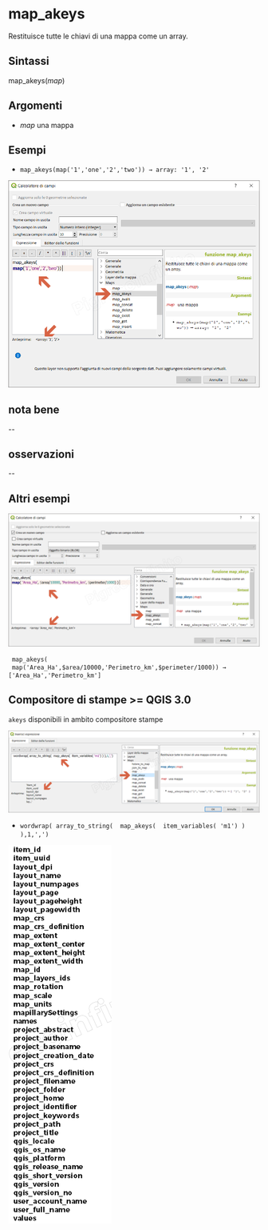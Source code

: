 # map_akeys

Restituisce tutte le chiavi di una mappa come un array.

## Sintassi

map_akeys(_map_)

## Argomenti

* _map_ una mappa

## Esempi

* `map_akeys(map('1','one','2','two')) → array: '1', '2'`

![](/img/maps/map_akeys/map_akeys1.png)

## nota bene

--

## osservazioni

--

## Altri esempi

![](/img/maps/map_akeys/map_akeys2.png)

```
 map_akeys( 
 map('Area_Ha',$area/10000,'Perimetro_km',$perimeter/1000)) → ['Area_Ha','Perimetro_km']
```

## Compositore di stampe >= QGIS 3.0

`akeys` disponibili in ambito compositore stampe

![](/img/maps/map_akeys/map_akeys3.png)

* `wordwrap( array_to_string(  map_akeys(  item_variables( 'm1') ) ),1,',') `


![](/img/maps/map_akeys/map_akeys4.png)
